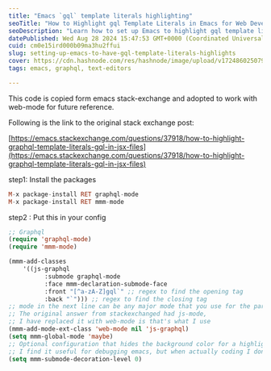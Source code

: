 ```yaml
---
title: "Emacs `gql` template literals highlighting"
seoTitle: "How to Highlight gql Template Literals in Emacs for Web Development"
seoDescription: "Learn how to set up Emacs to highlight gql template literals in web-mode using graphql-mode and mmm-mode."
datePublished: Wed Aug 28 2024 15:47:53 GMT+0000 (Coordinated Universal Time)
cuid: cm0e15ird000b09ma3hu2ffui
slug: setting-up-emacs-to-have-gql-template-literals-highlights
cover: https://cdn.hashnode.com/res/hashnode/image/upload/v1724860250799/cc4211fe-12fe-4907-bb7c-7f5821b25e88.png
tags: emacs, graphql, text-editors

---
```


This code is copied form emacs stack-exchange and adopted to work with web-mode for future reference.

Following is the link to the original stack exchange post:

[https://emacs.stackexchange.com/questions/37918/how-to-highlight-graphql-template-literals-gql-in-jsx-files](https://emacs.stackexchange.com/questions/37918/how-to-highlight-graphql-template-literals-gql-in-jsx-files)

step1: Install the packages

```haskell
M-x package-install RET graphql-mode
M-x package-install RET mmm-mode
```

step2 : Put this in your config

```lisp
;; Graphql
(require 'graphql-mode)
(require 'mmm-mode)

(mmm-add-classes
    '((js-graphql
          :submode graphql-mode
          :face mmm-declaration-submode-face
          :front "[^a-zA-Z]gql`" ;; regex to find the opening tag
          :back "`"))) ;; regex to find the closing tag
;; mode in the next line can be any major mode that you use for the particular file
;; The original answer from stackexchanged had js-mode,
;; I have replaced it with web-mode is that's what I use
(mmm-add-mode-ext-class 'web-mode nil 'js-graphql) 
(setq mmm-global-mode 'maybe)
;; Optional configuration that hides the background color for a highlighted block
;; I find it useful for debugging emacs, but when actually coding I dont want so much emphasis on submodes
(setq mmm-submode-decoration-level 0)
```